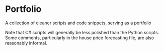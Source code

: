 # Portfolio
A collection of cleaner scripts and code snippets, serving as a portfolio

Note that C# scripts will generally be less polished than the Python scripts. Some comments, particularly in the house price forecasting file, are also reasonably informal.
